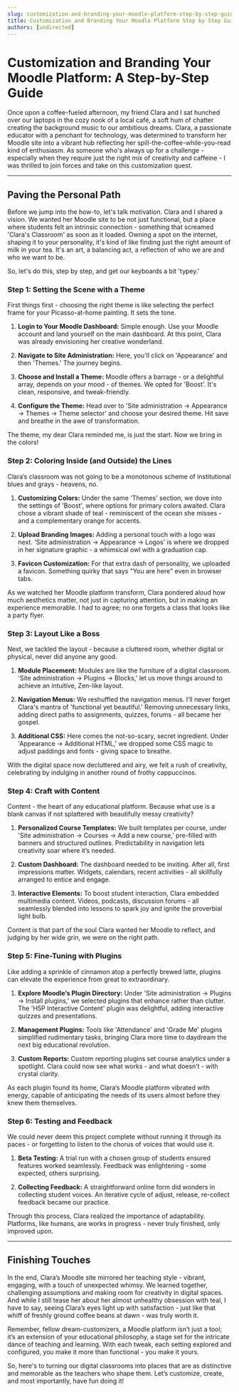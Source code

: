 ```yaml
---
slug: customization-and-branding-your-moodle-platform-step-by-step-guide
title: Customization and Branding Your Moodle Platform Step by Step Guide
authors: [undirected]
---
```



# Customization and Branding Your Moodle Platform: A Step-by-Step Guide

Once upon a coffee-fueled afternoon, my friend Clara and I sat hunched over our laptops in the cozy nook of a local café, a soft hum of chatter creating the background music to our ambitious dreams. Clara, a passionate educator with a penchant for technology, was determined to transform her Moodle site into a vibrant hub reflecting her spill-the-coffee-while-you-read kind of enthusiasm. As someone who's always up for a challenge - especially when they require just the right mix of creativity and caffeine - I was thrilled to join forces and take on this customization quest.

---

## Paving the Personal Path

Before we jump into the how-to, let's talk motivation. Clara and I shared a vision. We wanted her Moodle site to be not just functional, but a place where students felt an intrinsic connection - something that screamed 'Clara's Classroom' as soon as it loaded. Owning a spot on the internet, shaping it to your personality, it's kind of like finding just the right amount of milk in your tea. It's an art, a balancing act, a reflection of who we are and who we want to be.

So, let's do this, step by step, and get our keyboards a bit 'typey.'

### Step 1: Setting the Scene with a Theme

First things first - choosing the right theme is like selecting the perfect frame for your Picasso-at-home painting. It sets the tone.

1. **Login to Your Moodle Dashboard:** Simple enough. Use your Moodle account and land yourself on the main dashboard. At this point, Clara was already envisioning her creative wonderland.
   
2. **Navigate to Site Administration:** Here, you'll click on 'Appearance' and then 'Themes.' The journey begins.

3. **Choose and Install a Theme:** Moodle offers a barrage - or a delightful array, depends on your mood - of themes. We opted for 'Boost'. It's clean, responsive, and tweak-friendly.

4. **Configure the Theme:** Head over to 'Site administration → Appearance → Themes → Theme selector' and choose your desired theme. Hit save and breathe in the awe of transformation.

The theme, my dear Clara reminded me, is just the start. Now we bring in the colors!

### Step 2: Coloring Inside (and Outside) the Lines

Clara’s classroom was not going to be a monotonous scheme of institutional blues and grays - heavens, no.

1. **Customizing Colors:** Under the same 'Themes' section, we dove into the settings of 'Boost', where options for primary colors awaited. Clara chose a vibrant shade of teal - reminiscent of the ocean she misses - and a complementary orange for accents.

2. **Upload Branding Images:** Adding a personal touch with a logo was next. 'Site administration → Appearance → Logos' is where we dropped in her signature graphic - a whimsical owl with a graduation cap. 

3. **Favicon Customization:** For that extra dash of personality, we uploaded a favicon. Something quirky that says "You are here" even in browser tabs.

As we watched her Moodle platform transform, Clara pondered aloud how much aesthetics matter, not just in capturing attention, but in making an experience memorable. I had to agree; no one forgets a class that looks like a party flyer.

### Step 3: Layout Like a Boss

Next, we tackled the layout - because a cluttered room, whether digital or physical, never did anyone any good.

1. **Module Placement:** Modules are like the furniture of a digital classroom. 'Site administration → Plugins → Blocks,' let us move things around to achieve an intuitive, Zen-like layout.

2. **Navigation Menus:** We reshuffled the navigation menus. I’ll never forget Clara's mantra of 'functional yet beautiful.' Removing unnecessary links, adding direct paths to assignments, quizzes, forums - all became her gospel.

3. **Additional CSS:** Here comes the not-so-scary, secret ingredient. Under 'Appearance → Additional HTML,' we dropped some CSS magic to adjust paddings and fonts - giving space to breathe.

With the digital space now decluttered and airy, we felt a rush of creativity, celebrating by indulging in another round of frothy cappuccinos.

### Step 4: Craft with Content

Content - the heart of any educational platform. Because what use is a blank canvas if not splattered with beautifully messy creativity?

1. **Personalized Course Templates:** We built templates per course, under 'Site administration → Courses → Add a new course,' pre-filled with banners and structured outlines. Predictability in navigation lets creativity soar where it’s needed.

2. **Custom Dashboard:** The dashboard needed to be inviting. After all, first impressions matter. Widgets, calendars, recent activities - all skillfully arranged to entice and engage.

3. **Interactive Elements:** To boost student interaction, Clara embedded multimedia content. Videos, podcasts, discussion forums - all seamlessly blended into lessons to spark joy and ignite the proverbial light bulb.

Content is that part of the soul Clara wanted her Moodle to reflect, and judging by her wide grin, we were on the right path.

### Step 5: Fine-Tuning with Plugins

Like adding a sprinkle of cinnamon atop a perfectly brewed latte, plugins can elevate the experience from great to extraordinary.

1. **Explore Moodle’s Plugin Directory:** Under 'Site administration → Plugins → Install plugins,' we selected plugins that enhance rather than clutter. The 'H5P Interactive Content' plugin was delightful, adding interactive quizzes and presentations.

2. **Management Plugins:** Tools like 'Attendance' and 'Grade Me' plugins simplified rudimentary tasks, bringing Clara more time to daydream the next big educational revolution.

3. **Custom Reports:** Custom reporting plugins set course analytics under a spotlight. Clara could now see what works - and what doesn’t - with crystal clarity.

As each plugin found its home, Clara’s Moodle platform vibrated with energy, capable of anticipating the needs of its users almost before they knew them themselves.

### Step 6: Testing and Feedback

We could never deem this project complete without running it through its paces - or forgetting to listen to the chorus of voices that would use it.

1. **Beta Testing:** A trial run with a chosen group of students ensured features worked seamlessly. Feedback was enlightening - some expected, others surprising.

2. **Collecting Feedback:** A straightforward online form did wonders in collecting student voices. An iterative cycle of adjust, release, re-collect feedback became our practice.

Through this process, Clara realized the importance of adaptability. Platforms, like humans, are works in progress - never truly finished, only improved upon.

---

## Finishing Touches

In the end, Clara’s Moodle site mirrored her teaching style - vibrant, engaging, with a touch of unexpected whimsy. We learned together, challenging assumptions and making room for creativity in digital spaces. And while I still tease her about her almost unhealthy obsession with teal, I have to say, seeing Clara’s eyes light up with satisfaction - just like that whiff of freshly ground coffee beans at dawn - was truly worth it.

Remember, fellow dream-customizers, a Moodle platform isn’t just a tool; it’s an extension of your educational philosophy, a stage set for the intricate dance of teaching and learning. With each tweak, each setting explored and configured, you make it more than functional - you make it yours.

So, here's to turning our digital classrooms into places that are as distinctive and memorable as the teachers who shape them. Let’s customize, create, and most importantly, have fun doing it!
